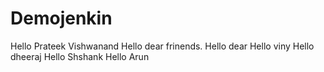 # Demojenkin
Hello Prateek Vishwanand
Hello dear frinends.
Hello dear
Hello viny
Hello dheeraj
Hello Shshank
Hello Arun
